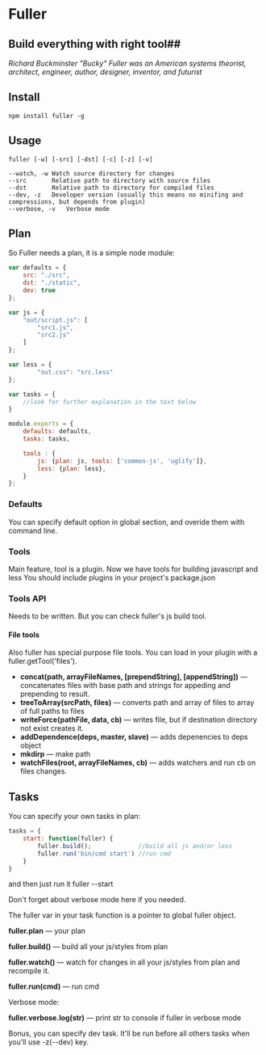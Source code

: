# Fuller #
## Build everything with right tool##

_Richard Buckminster "Bucky" Fuller was an American systems theorist, architect, engineer, author, designer, inventor, and futurist_

## Install ##
    npm install fuller -g

## Usage ##
    fuller [-w] [-src] [-dst] [-c] [-z] [-v]

```
--watch, -w Watch source directory for changes
--src       Relative path to directory with source files
--dst       Relative path to directory for compiled files
--dev, -z   Developer version (usually this means no minifing and compressions, but depends from plugin)
--verbose, -v   Verbose mode

```
## Plan ##
So Fuller needs a plan, it is a simple node module:
```js
var defaults = {
    src: "./src",
    dst: "./static",
    dev: true
};

var js = {
    "out/script.js": [
        "src1.js",
        "src2.js"
    ]
};

var less = {
        "out.css": "src.less"
};

var tasks = {
    //look for further explanation in the text below
}

module.exports = {
    defaults: defaults,
    tasks: tasks,

    tools : {
        js: {plan: js, tools: ['common-js', 'uglify']},
        less: {plan: less},
    }
};
```

### Defaults ###
You can specify default option in global section, and overide them with command line.

### Tools ###
Main feature, tool is a plugin.
Now we have tools for building javascript and less
You should include plugins in your project's package.json

### Tools API ###
Needs to be written. 
But you can check fuller's js build tool.

#### File tools ####
Also fuller has special purpose file tools. You can load in your plugin with a fuller.getTool('files').

* __concat(path, arrayFileNames, [prependString], [appendString])__ — concatenates files with base path and strings for appeding and prepending to result.
* __treeToArray(srcPath, files)__ — converts path and array of files to array of full paths to files
* __writeForce(pathFile, data, cb)__ — writes file, but if destination directory not exist creates it.
* __addDependence(deps, master, slave)__ — adds depenencies to deps object
* __mkdirp__ — make path
* __watchFiles(root, arrayFileNames, cb)__ — adds watchers and run cb on files changes.

## Tasks
You can specify your own tasks in plan:
```js
tasks = {
    start: function(fuller) {
        fuller.build();             //build all js and/or less
        fuller.run('bin/cmd start') //run cmd
    }
}
```
and then just run it
    fuller --start

Don't forget about verbose mode here if you needed.

The fuller var in your task function is a pointer to global fuller object.

__fuller.plan__ — your plan

__fuller.build()__ — build all your js/styles from plan

__fuller.watch()__ — watch for changes in all your js/styles from plan and recompile it.

__fuller.run(cmd)__ — run cmd

Verbose mode:

__fuller.verbose.log(str)__ — print str to console if fuller in verbose mode

Bonus, you can specify dev task. It'll be run before all others tasks when you'll use -z(--dev) key.
